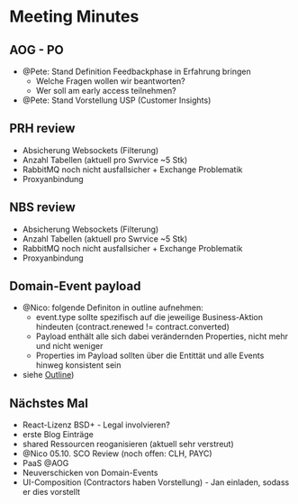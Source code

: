 # Meeting Minutes

## AOG - PO

- @Pete: Stand Definition Feedbackphase in Erfahrung bringen
	- Welche Fragen wollen wir beantworten? 
	- Wer soll am early access teilnehmen?
- @Pete: Stand Vorstellung USP (Customer Insights)

## PRH review

- Absicherung Websockets (Filterung)
- Anzahl Tabellen (aktuell pro Swrvice ~5 Stk)
- RabbitMQ noch nicht ausfallsicher + Exchange Problematik
- Proxyanbindung

## NBS review

- Absicherung Websockets (Filterung)
- Anzahl Tabellen (aktuell pro Swrvice ~5 Stk)
- RabbitMQ noch nicht ausfallsicher + Exchange Problematik
- Proxyanbindung

## Domain-Event payload

- @Nico: folgende Definiton in outline aufnehmen:
	- event.type sollte spezifisch auf die jeweilige Business-Aktion hindeuten (contract.renewed != contract.converted)
	- Payload enthält alle sich dabei verändernden Properties, nicht mehr und nicht weniger
	- Properties im Payload sollten über die Entittät und alle Events hinweg konsistent sein
- siehe [Outline](https://git.cgn.cleverbridge.com/aog/documentation/blob/master/architectural-outline/README.md#domain-events))

## Nächstes Mal

- React-Lizenz BSD+ - Legal involvieren?
- erste Blog Einträge
- shared Ressourcen reoganisieren (aktuell sehr verstreut)
- @Nico 05.10. SCO Review (noch offen: CLH, PAYC)
- PaaS @AOG
- Neuverschicken von Domain-Events
- UI-Composition (Contractors haben Vorstellung) - Jan einladen, sodass er dies vorstellt